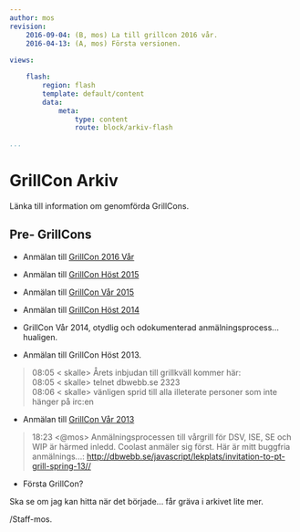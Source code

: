 ```yaml
---
author: mos
revision:
    2016-09-04: (B, mos) La till grillcon 2016 vår.
    2016-04-13: (A, mos) Första versionen.
 
views:

    flash:
        region: flash
        template: default/content
        data:
            meta:
                type: content
                route: block/arkiv-flash

...
```

GrillCon Arkiv
========================

Länka till information om genomförda GrillCons.

Pre- GrillCons
------------------------

* Anmälan till [GrillCon 2016 Vår](arkiv/grillcon-2016-var)

* Anmälan till [GrillCon Höst 2015](http://dbwebb.se/forum/viewtopic.php?f=25&t=4480)

* Anmälan till [GrillCon Vår 2015](http://dbwebb.se/forum/viewtopic.php?f=25&t=4126)

* Anmälan till [GrillCon Höst 2014](http://dbwebb.se/forum/viewtopic.php?f=25&t=2624)

* GrillCon Vår 2014, otydlig och odokumenterad anmälningsprocess... hualigen.

* Anmälan till GrillCon Höst 2013.

> 08:05 < skalle> Årets inbjudan till grillkväll kommer här:  
> 08:05 < skalle> telnet dbwebb.se 2323  
>08:06 < skalle> vänligen sprid till alla illeterate personer som inte hänger på irc:en  

* Anmälan till [GrillCon Vår 2013](http://dbwebb.se/javascript/lekplats/invitation-to-pt-grill-spring-13/)

> 18:23 <@mos> Anmälningsprocessen till vårgrill för DSV, ISE, SE och WIP är härmed inledd. Coolast anmäler sig först. Här är mitt buggfria anmälnings...: http://dbwebb.se/javascript/lekplats/invitation-to-pt-grill-spring-13//

* Första GrillCon?

Ska se om jag kan hitta när det började... får gräva i arkivet lite mer.

/Staff-mos.
